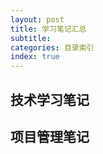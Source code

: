 ```yaml
---
layout: post
title: 学习笔记汇总
subtitle:  
categories: 目录索引
index: true
---
```


## 技术学习笔记


## 项目管理笔记

## 